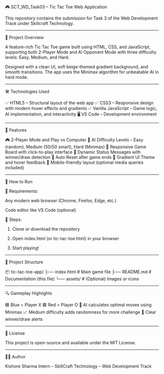 🎮 SCT_WD_Task03 – Tic Tac Toe Web Application

This repository contains the submission for Task 3 of the Web Development Track under Skillcraft Technology.


---

📌 Project Overview

A feature-rich Tic Tac Toe game built using HTML, CSS, and JavaScript, supporting both 2-Player Mode and AI Opponent Mode with three difficulty levels: Easy, Medium, and Hard.

Designed with a clean UI, soft beige-themed gradient background, and smooth transitions. The app uses the Minimax algorithm for unbeatable AI in hard mode.


---

🛠 Technologies Used

✅ HTML5 – Structural layout of the web app
✅ CSS3 – Responsive design with modern hover effects and gradients
✅ Vanilla JavaScript – Game logic, AI implementation, and interactivity
🖥 VS Code – Development environment


---

🚀 Features

🎮 2-Player Mode and Play vs Computer
🧠 AI Difficulty Levels – Easy (random), Medium (50/50 smart), Hard (Minimax)
🧩 Responsive Game Board with click-to-play interface
📣 Dynamic Status Messages with winner/draw detection
🔁 Auto Reset after game ends
🎨 Gradient UI Theme and hover feedback
📱 Mobile-friendly layout (optional media queries included)


---

🧪 How to Run

🔧 Requirements:

Any modern web browser (Chrome, Firefox, Edge, etc.)

Code editor like VS Code (optional)


📂 Steps:

1. Clone or download the repository


2. Open index.html (or tic-tac-toe.html) in your browser


3. Start playing!




---

📁 Project Structure

📦 tic-tac-toe-app/
├── index.html            # Main game file
├── README.md             # Documentation (this file)
└── assets/               # (Optional) Images or icons


---

🔍 Gameplay Highlights

🟦 Blue = Player X
🟥 Red = Player O
🔘 AI calculates optimal moves using Minimax
📈 Medium difficulty adds randomness for more challenge
🎯 Clear winner/draw alerts


---

📄 License

This project is open-source and available under the MIT License.


---

👨‍💻 Author

Kishore Sharma 
Intern – SkillCraft Technology – Web Development Track
